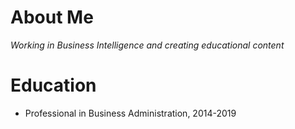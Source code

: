 # About Me
*Working in Business Intelligence and creating educational content*

# Education
* Professional in Business Administration, 2014-2019



